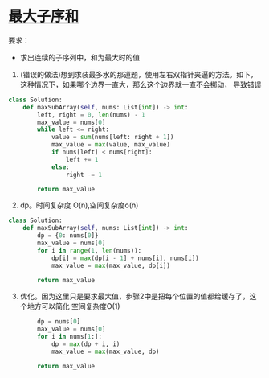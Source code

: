 # [最大子序和](https://leetcode-cn.com/problems/maximum-subarray/)

要求：

* 求出连续的子序列中，和为最大时的值

1. (错误的做法)想到求装最多水的那道题，使用左右双指针夹逼的方法。如下，这种情况下，如果哪个边界一直大，那么这个边界就一直不会挪动，
导致错误
```python
class Solution:
    def maxSubArray(self, nums: List[int]) -> int:
        left, right = 0, len(nums) - 1
        max_value = nums[0]
        while left <= right:
            value = sum(nums[left: right + 1])
            max_value = max(value, max_value)
            if nums[left] < nums[right]:
                left += 1
            else:
                right -= 1

        return max_value
```

2. dp。时间复杂度 O(n),空间复杂度o(n)
```python
class Solution:
    def maxSubArray(self, nums: List[int]) -> int:
        dp = {0: nums[0]}
        max_value = nums[0]
        for i in range(1, len(nums)):
            dp[i] = max(dp[i - 1] + nums[i], nums[i])
            max_value = max(max_value, dp[i])

        return max_value
```

3. 优化。因为这里只是要求最大值，步骤2中是把每个位置的值都给缓存了，这个地方可以简化
空间复杂度O(1)
```python
        dp = nums[0]
        max_value = nums[0]
        for i in nums[1:]:
            dp = max(dp + i, i)
            max_value = max(max_value, dp)

        return max_value
```
